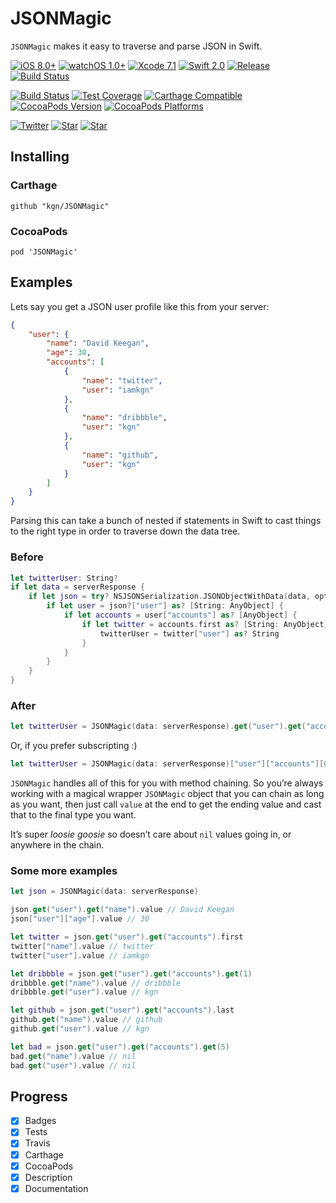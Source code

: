 # JSONMagic

`JSONMagic` makes it easy to traverse and parse JSON in Swift.

[![iOS 8.0+](http://img.shields.io/badge/iOS-8.0%2B-blue.svg)]()
[![watchOS 1.0+](http://img.shields.io/badge/watchOS-1.0%2B-blue.svg)]()
[![Xcode 7.1](http://img.shields.io/badge/Xcode-7.0-blue.svg)]()
[![Swift 2.0](http://img.shields.io/badge/Swift-2.0-blue.svg)]()
[![Release](https://img.shields.io/github/release/kgn/JSONMagic.svg)](/releases)
[![Build Status](http://img.shields.io/badge/License-MIT-lightgrey.svg)](/LICENSE)

[![Build Status](https://travis-ci.org/kgn/JSONMagic.svg)](https://travis-ci.org/kgn/JSONMagic)
[![Test Coverage](http://img.shields.io/badge/Tests-100%25-green.svg)]()
[![Carthage Compatible](https://img.shields.io/badge/Carthage-Compatible-4BC51D.svg)](https://github.com/Carthage/Carthage)
[![CocoaPods Version](https://img.shields.io/cocoapods/v/JSONMagic.svg)](https://cocoapods.org/pods/JSONMagic)
[![CocoaPods Platforms](https://img.shields.io/cocoapods/p/JSONMagic.svg)](https://cocoapods.org/pods/JSONMagic)

[![Twitter](https://img.shields.io/badge/Twitter-@iamkgn-55ACEE.svg)](http://twitter.com/iamkgn)
[![Star](https://img.shields.io/github/followers/kgn.svg?style=social&label=Follow%20%40kgn)](https://github.com/kgn)
[![Star](https://img.shields.io/github/stars/kgn/JSONMagic.svg?style=social&label=Star)](https://github.com/kgn/JSONMagic)

## Installing

### Carthage
```
github "kgn/JSONMagic"
```

### CocoaPods
```
pod 'JSONMagic'
```

## Examples

Lets say you get a JSON user profile like this from your server:

``` json
{
    "user": {
        "name": "David Keegan",
        "age": 30,
        "accounts": [
            {
                "name": "twitter",
                "user": "iamkgn"
            },
            {
                "name": "dribbble",
                "user": "kgn"
            },
            {
                "name": "github",
                "user": "kgn"
            }
        ]
    }
}
```

Parsing this can take a bunch of nested if statements in Swift to cast things to the right type in order to traverse down the data tree.

### Before

``` Swift
let twitterUser: String?
if let data = serverResponse {
    if let json = try? NSJSONSerialization.JSONObjectWithData(data, options: []) as? [String: AnyObject] {
        if let user = json?["user"] as? [String: AnyObject] {
            if let accounts = user["accounts"] as? [AnyObject] {
                if let twitter = accounts.first as? [String: AnyObject] {
                    twitterUser = twitter["user"] as? String
                }
            }
        }
    }
}
```

### After

``` Swift
let twitterUser = JSONMagic(data: serverResponse).get("user").get("accounts").first.get("user").value as? String
```

Or, if you prefer subscripting :)

``` Swift
let twitterUser = JSONMagic(data: serverResponse)["user"]["accounts"][0]["user"].value as? String
```

`JSONMagic` handles all of this for you with method chaining. So you’re always working with a magical wrapper `JSONMagic` object that you can chain as long as you want, then just call `value` at the end to get the ending value and cast that to the final type you want.

It’s super *loosie goosie* so doesn’t care about `nil` values going in, or anywhere in the chain.

### Some more examples

``` Swift
let json = JSONMagic(data: serverResponse)

json.get("user").get("name").value // David Keegan
json["user"]["age"].value // 30

let twitter = json.get("user").get("accounts").first
twitter["name"].value // twitter
twitter["user"].value // iamkgn

let dribbble = json.get("user").get("accounts").get(1)
dribbble.get("name").value // dribbble
dribbble.get("user").value // kgn

let github = json.get("user").get("accounts").last
github.get("name").value // github
github.get("user").value // kgn

let bad = json.get("user").get("accounts").get(5)
bad.get("name").value // nil
bad.get("user").value // nil
```

## Progress
- [X] Badges
- [X] Tests
- [X] Travis
- [X] Carthage
- [X] CocoaPods
- [X] Description
- [X] Documentation

